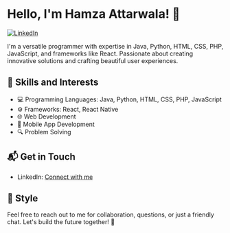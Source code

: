 # Hello, I'm Hamza Attarwala! 👋
[![LinkedIn](https://img.shields.io/badge/LinkedIn-Connect-blue)](https://www.linkedin.com/in/hamza-attarwala-53245a198/)

I'm a versatile programmer with expertise in Java, Python, HTML, CSS, PHP, JavaScript, and frameworks like React. Passionate about creating innovative solutions and crafting beautiful user experiences.

## 💼 Skills and Interests

- 💻 Programming Languages: Java, Python, HTML, CSS, PHP, JavaScript
- ⚙️ Frameworks: React, React Native
- 🌐 Web Development
- 📱 Mobile App Development
- 🔍 Problem Solving

## 📬 Get in Touch

- LinkedIn: [Connect with me](https://www.linkedin.com/in/hamza-attarwala-53245a198/)

## 🎨 Style

Feel free to reach out to me for collaboration, questions, or just a friendly chat. Let's build the future together! 🚀
